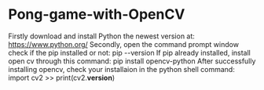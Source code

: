 # Pong-game-with-OpenCV
Firstly download and install Python the newest version at: https://www.python.org/
Secondly, open the command prompt window check if the pip installed or not: pip --version
If pip already installed, install open cv through this command: pip install opencv-python
After successfully installing opencv, check your installaion in the python shell command: import cv2 >> print(cv2.__version__)
